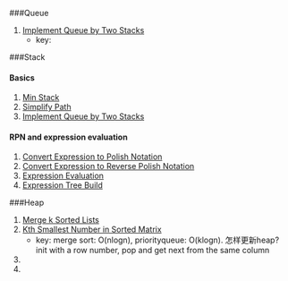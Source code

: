###Queue
1. [Implement Queue by Two Stacks](http://www.lintcode.com/en/problem/implement-queue-by-two-stacks/)
	- key: 


###Stack
#### Basics
1. [Min Stack](http://www.lintcode.com/en/problem/min-stack/)
2. [Simplify Path](http://www.lintcode.com/en/problem/simplify-path/)
3. [Implement Queue by Two Stacks](http://www.lintcode.com/en/problem/implement-queue-by-two-stacks/)
#### RPN and expression evaluation
1. [Convert Expression to Polish Notation](http://www.lintcode.com/en/problem/convert-expression-to-polish-notation/)
2. [Convert Expression to Reverse Polish Notation](http://www.lintcode.com/en/problem/convert-expression-to-reverse-polish-notation/)
3. [Expression Evaluation](http://www.lintcode.com/en/problem/expression-evaluation/)
4. [Expression Tree Build](http://www.lintcode.com/en/problem/expression-tree-build/)

###Heap
1. [Merge k Sorted Lists](http://www.lintcode.com/en/problem/merge-k-sorted-lists/)
2. [Kth Smallest Number in Sorted Matrix](http://www.lintcode.com/en/problem/kth-smallest-number-in-sorted-matrix/)
	- key: merge sort: O(nlogn), priorityqueue: O(klogn).  怎样更新heap? init with a row number, pop and get next from the same column 
3. []()
4. []()
